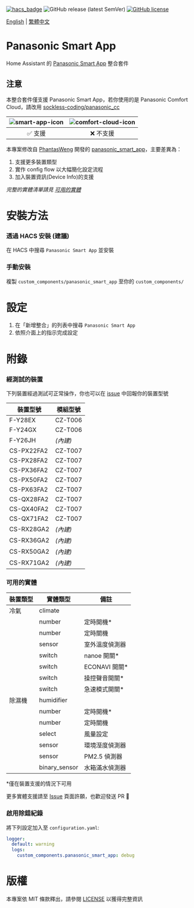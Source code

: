 [![hacs_badge](https://img.shields.io/badge/HACS-Default-orange.svg?style=for-the-badge)](https://github.com/custom-components/hacs)
![GitHub release (latest SemVer)](https://img.shields.io/github/v/release/osk2/panasonic_smart_app?style=for-the-badge)
[![GitHub license](https://img.shields.io/github/license/osk2/panasonic_smart_app?style=for-the-badge)](https://github.com/osk2/panasonic_smart_app/blob/master/LICENSE)

[English](README.md) | [繁體中文](README-zh.md)

# Panasonic Smart App

Home Assistant 的 [Panasonic Smart App](https://play.google.com/store/apps/details?id=com.panasonic.smart&hl=zh_TW&gl=US) 整合套件

## 注意

本整合套件僅支援 Panasonic Smart App，若你使用的是 Panasonic Comfort Cloud，請改用 [sockless-coding/panasonic_cc](https://github.com/sockless-coding/panasonic_cc)

| ![smart-app-icon](https://raw.githubusercontent.com/osk2/panasonic_smart_app/master/assets/smart-app-icon.png) | ![comfort-cloud-icon](https://raw.githubusercontent.com/osk2/panasonic_smart_app/master/assets/comfort-cloud-icon.png) |
| :------------------------------------------------------------------------------------------------------------: | :--------------------------------------------------------------------------------------------------------------------: |
|                                                    ✅ 支援                                                     |                                                       ❌ 不支援                                                        |

本專案修改自 [PhantasWeng](https://github.com/PhantasWeng/) 開發的 [panasonic_smart_app](https://github.com/PhantasWeng/panasonic_smart_app)，主要差異為：

1. 支援更多裝置類型
2. 實作 config flow 以大幅簡化設定流程
3. 加入裝置資訊(Device Info)的支援

_完整的實體清單請見 [可用的實體](#可用的實體)_

# 安裝方法

### 透過 HACS 安裝 (建議)

在 HACS 中搜尋 `Panasonic Smart App` 並安裝

### 手動安裝

複製 `custom_components/panasonic_smart_app` 至你的 `custom_components/`

# 設定

1. 在「新增整合」的列表中搜尋 `Panasonic Smart App`
2. 依照介面上的指示完成設定

# 附錄

### 經測試的裝置

下列裝置經過測試可正常操作，你也可以在 [issue](https://github.com/osk2/panasonic_smart_app/issues) 中回報你的裝置型號

| 裝置型號   | 模組型號 |
| ---------- | -------- |
| F-Y28EX    | CZ-T006  |
| F-Y24GX    | CZ-T006  |
| F-Y26JH    | _(內建)_ |
| CS-PX22FA2 | CZ-T007  |
| CS-PX28FA2 | CZ-T007  |
| CS-PX36FA2 | CZ-T007  |
| CS-PX50FA2 | CZ-T007  |
| CS-PX63FA2 | CZ-T007  |
| CS-QX28FA2 | CZ-T007  |
| CS-QX40FA2 | CZ-T007  |
| CS-QX71FA2 | CZ-T007  |
| CS-RX28GA2 | _(內建)_ |
| CS-RX36GA2 | _(內建)_ |
| CS-RX50GA2 | _(內建)_ |
| CS-RX71GA2 | _(內建)_ |

### 可用的實體

| 裝置類型 | 實體類型      | 備註           |
| -------- | ------------- | -------------- |
| 冷氣     | climate       |                |
|          | number        | 定時開機\*     |
|          | number        | 定時關機       |
|          | sensor        | 室外溫度偵測器 |
|          | switch        | nanoe 開關\*   |
|          | switch        | ECONAVI 開關\* |
|          | switch        | 操控聲音開關\* |
|          | switch        | 急速模式開關\* |
| 除濕機   | humidifier    |                |
|          | number        | 定時開機\*     |
|          | number        | 定時關機       |
|          | select        | 風量設定       |
|          | sensor        | 環境溼度偵測器 |
|          | sensor        | PM2.5 偵測器   |
|          | binary_sensor | 水箱滿水偵測器 |

\*僅在裝置支援的情況下可用

更多實體支援請至 [Issue](https://github.com/osk2/panasonic_smart_app/issues) 頁面許願，也歡迎發送 PR 💪

### 啟用除錯紀錄

將下列設定加入至 `configuration.yaml`:

```yaml
logger:
  default: warning
  logs:
    custom_components.panasonic_smart_app: debug
```

# 版權

本專案依 MIT 條款釋出，請參閱 [LICENSE](LICENSE) 以獲得完整資訊
